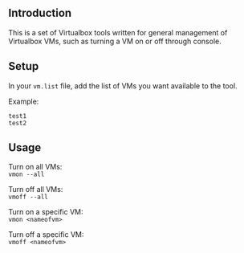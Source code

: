 ## Introduction ##
This is a set of Virtualbox tools written for general management of Virtualbox VMs, such as turning a VM on or off through console.

## Setup ##
In your `vm.list` file, add the list of VMs you want available to the tool.

Example:  
```
test1
test2
```

## Usage ##
Turn on all VMs:  
`vmon --all`

Turn off all VMs:  
`vmoff --all`

Turn on a specific VM:  
`vmon <nameofvm>`

Turn off a specific VM:  
`vmoff <nameofvm>`

